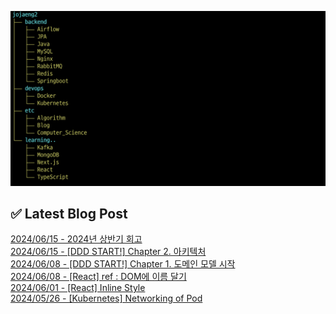 ![image](./image/231205.png)

## ✅ Latest Blog Post

[2024/06/15 - 2024년 상반기 회고](http://blog.naver.com/ds4ouj/223480451555?fromRss=true&trackingCode=rss) <br/>
[2024/06/15 - [DDD START!] Chapter 2. 아키텍처](http://blog.naver.com/ds4ouj/223480261147?fromRss=true&trackingCode=rss) <br/>
[2024/06/08 - [DDD START!] Chapter 1. 도메인 모델 시작](http://blog.naver.com/ds4ouj/223473284791?fromRss=true&trackingCode=rss) <br/>
[2024/06/08 - [React] ref : DOM에 이름 달기](http://blog.naver.com/ds4ouj/223473065809?fromRss=true&trackingCode=rss) <br/>
[2024/06/01 - [React] Inline Style](http://blog.naver.com/ds4ouj/223465800694?fromRss=true&trackingCode=rss) <br/>
[2024/05/26 - [Kubernetes] Networking of Pod](http://blog.naver.com/ds4ouj/223458979182?fromRss=true&trackingCode=rss) <br/>
